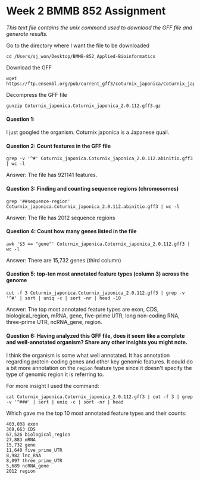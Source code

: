 # Week 2 BMMB 852 Assignment
*This text file contains the unix command used to download the GFF file and generate results.*

Go to the directory where I want the file to be downloaded

```
cd /Users/sj_won/Desktop/BMMB-852_Applied-Bioinformatics
```
Download the GFF 
```
wget https://ftp.ensembl.org/pub/current_gff3/coturnix_japonica/Coturnix_japonica.Coturnix_japonica_2.0.112.gff3.gz
```
Decompress the GFF file
```
gunzip Coturnix_japonica.Coturnix_japonica_2.0.112.gff3.gz
```
#### Question 1:
  I just googled the organism. Coturnix japonica is a Japanese quail.

#### Question 2: Count features in the GFF file
```
grep -v '^#' Coturnix_japonica.Coturnix_japonica_2.0.112.abinitio.gff3 | wc -l
```
Answer: The file has 921141 features.

#### Question 3: Finding and counting sequence regions (chromosomes)
```
grep '##sequence-region' Coturnix_japonica.Coturnix_japonica_2.0.112.abinitio.gff3 | wc -l
```
Answer: The file has 2012 sequence regions

#### Question 4: Count how many genes listed in the file 
```
awk '$3 == "gene"' Coturnix_japonica.Coturnix_japonica_2.0.112.gff3 | wc -l
```
Answer: There are 15,732 genes (third column)

#### Question 5: top-ten most annotated feature types (column 3) across the genome
```
cut -f 3 Coturnix_japonica.Coturnix_japonica_2.0.112.gff3 | grep -v '^#' | sort | uniq -c | sort -nr | head -10
```
Answer: The top most annotated feature types are exon, CDS, biological_region, mRNA, gene, five-prime UTR, long non-coding RNA, three-prime UTR, ncRNA_gene, region. 

#### Question 6: Having analyzed this GFF file, does it seem like a complete and well-annotated organism? Share any other insights you might note.

I think the organism is some what well annotated. It has annotation regarding protein-coding genes and other key genomic features. It could do a bit more annotation on the `region` feature type since it doesn't specify the type of genomic region it is referring to.

For more insight I used the command:

```
cat Coturnix_japonica.Coturnix_japonica_2.0.112.gff3 | cut -f 3 | grep -v '^###' | sort | uniq -c | sort -nr | head
```

Which gave me the top 10 most annotated feature types and their counts:
```
403,038 exon
369,663 CDS
67,526 biological_region
27,883 mRNA
15,732 gene
11,640 five_prime_UTR
8,982 lnc_RNA
8,097 three_prime_UTR
5,689 ncRNA_gene
2012 region
```
